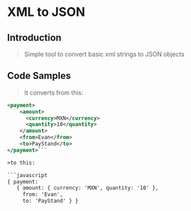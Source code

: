 # XML to JSON

## Introduction

> Simple tool to convert basic xml strings to JSON objects

## Code Samples

> It converts from this:
```xml
<payment>
    <amount>
      <currency>MXN</currency>
      <quantity>10</quantity>
    </amount>
    <from>Evan</from>
    <to>PayStand</to>
</payment>```

>to this:

```javascript
{ payment:
   { amount: { currency: 'MXN', quantity: '10' },
     from: 'Evan',
     to: 'PayStand' } }
```
